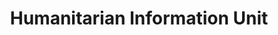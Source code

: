 ---
# This topic lives at
# https://digital.gov/topics/humanitarian-information-unit

# Topic Title
title: "Humanitarian Information Unit"

# description — keep it short and clear
# summary: ""

# Weight
weight: 1

# For more information on managing topics,
# see https://github.com/GSA/digitalgov.gov/wiki/topics
---